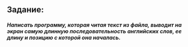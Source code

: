 ## Задание:
##### Написать программу, которая читая текст из файла, выводит на экран самую длинную последовательность английских слов, ее длину и позицию с которой она началась.
